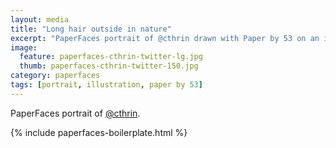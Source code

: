 ```yaml
---
layout: media
title: "Long hair outside in nature"
excerpt: "PaperFaces portrait of @cthrin drawn with Paper by 53 on an iPad."
image: 
  feature: paperfaces-cthrin-twitter-lg.jpg
  thumb: paperfaces-cthrin-twitter-150.jpg
category: paperfaces
tags: [portrait, illustration, paper by 53]
---
```


PaperFaces portrait of [@cthrin](http://twitter.com/cthrin).

{% include paperfaces-boilerplate.html %}